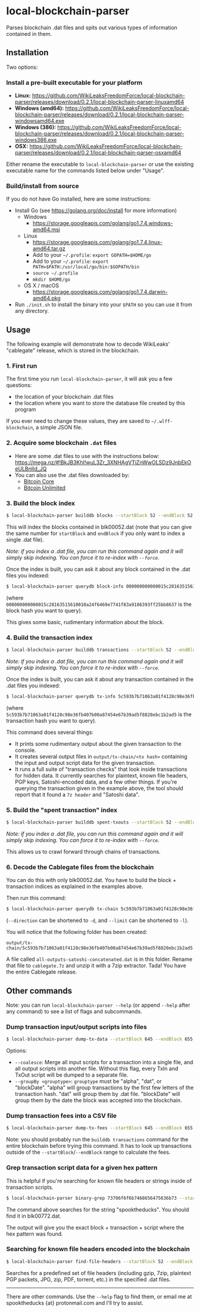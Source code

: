 
# local-blockchain-parser

Parses blockchain .dat files and spits out various types of information contained in them.

## Installation

Two options:

### Install a pre-built executable for your platform

- **Linux:** <https://github.com/WikiLeaksFreedomForce/local-blockchain-parser/releases/download/0.2.1/local-blockchain-parser-linuxamd64>
- **Windows (amd64):** <https://github.com/WikiLeaksFreedomForce/local-blockchain-parser/releases/download/0.2.1/local-blockchain-parser-windowsamd64.exe>
- **Windows (386):** <https://github.com/WikiLeaksFreedomForce/local-blockchain-parser/releases/download/0.2.1/local-blockchain-parser-windows386.exe>
- **OSX:** <https://github.com/WikiLeaksFreedomForce/local-blockchain-parser/releases/download/0.2.1/local-blockchain-parser-osxamd64>

Either rename the executable to `local-blockchain-parser` or use the existing executable name for the commands listed below under "Usage".

### Build/install from source

If you do not have Go installed, here are some instructions:

- Install Go (see <https://golang.org/doc/install> for more information)
    - Windows
        - <https://storage.googleapis.com/golang/go1.7.4.windows-amd64.msi>
    - Linux
        - <https://storage.googleapis.com/golang/go1.7.4.linux-amd64.tar.gz>
        - Add to your `~/.profile`: `export GOPATH=$HOME/go`
        - Add to your `~/.profile`: `export PATH=$PATH:/usr/local/go/bin:$GOPATH/bin`
        - `source ~/.profile`
        - `mkdir $HOME/go`
    - OS X / macOS
        - <https://storage.googleapis.com/golang/go1.7.4.darwin-amd64.pkg>
- Run `./init.sh` to install the binary into your `$PATH` so you can use it from any directory.

## Usage

The following example will demonstrate how to decode WikiLeaks' "cablegate" release, which is stored in the blockchain.

### 1. First run

The first time you run `local-blockchain-parser`, it will ask you a few questions:

- the location of your blockchain .dat files
- the location where you want to store the database file created by this program

If you ever need to change these values, they are saved to `~/.wlff-blockchain`, a simple JSON file.

### 2. Acquire some blockchain `.dat` files

- Here are some .dat files to use with the instructions below: <https://mega.nz/#!BkJB3KhI!wuL3Zr_3XNHAgVTiZnWwOLSDz9JnbEkOeULBnlId_JQ>
- You can also use the .dat files downloaded by:
    - [Bitcoin Core](https://bitcoin.org/en/download)
    - [Bitcoin Unlimited](https://www.bitcoinunlimited.info)

### 3. Build the block index

```sh
$ local-blockchain-parser builddb blocks --startBlock 52 --endBlock 52
```

This will index the blocks contained in blk00052.dat (note that you can give the same number for `startBlock` and `endBlock` if you only want to index a single .dat file).

*Note: if you index a .dat file, you can run this command again and it will simply skip indexing.  You can force it to re-index with `--force`.*

Once the index is built, you can ask it about any block contained in the .dat files you indexed:

```sh
$ local-blockchain-parser querydb block-info 000000000000015c28163515610010a24f6469e7741f83a9186393ff25bb8637
```

(where `000000000000015c28163515610010a24f6469e7741f83a9186393ff25bb8637` is the block hash you want to query).

This gives some basic, rudimentary information about the block.

### 4. Build the transaction index

```sh
$ local-blockchain-parser builddb transactions --startBlock 52 --endBlock 52
```

*Note: if you index a .dat file, you can run this command again and it will simply skip indexing.  You can force it to re-index with `--force`.*

Once the index is built, you can ask it about any transaction contained in the .dat files you indexed:

```sh
$ local-blockchain-parser querydb tx-info 5c593b7b71063a01f4128c98e36fb407b00a87454e67b39ad5f8820ebc1b2ad5
```

(where `5c593b7b71063a01f4128c98e36fb407b00a87454e67b39ad5f8820ebc1b2ad5` is the transaction hash you want to query).

This command does several things:

- It prints some rudimentary output about the given transaction to the console.
- It creates several output files in `output/tx-chain/<tx hash>` containing the input and output script data for the given transaction.
- It runs a full suite of "transaction checks" that look inside transactions for hidden data.  It currently searches for plaintext, known file headers, PGP keys, Satoshi-encoded data, and a few other things.  If you're querying the transaction given in the example above, the tool should report that it found a `7z header` and "Satoshi data".

### 5. Build the "spent transaction" index

```sh
$ local-blockchain-parser builddb spent-txouts --startBlock 52 --endBlock 52
```

*Note: if you index a .dat file, you can run this command again and it will simply skip indexing.  You can force it to re-index with `--force`.*

This allows us to crawl forward through chains of transactions.

### 6. Decode the Cablegate files from the blockchain

You can do this with only blk00052.dat.  You have to build the block + transaction indices as explained in the examples above.

Then run this command:

```sh
$ local-blockchain-parser querydb tx-chain 5c593b7b71063a01f4128c98e36fb407b00a87454e67b39ad5f8820ebc1b2ad5 --direction forward --limit 130
```

(`--direction` can be shortened to `-d`, and `--limit` can be shortened to `-l`).

You will notice that the following folder has been created:

```
output/tx-chain/5c593b7b71063a01f4128c98e36fb407b00a87454e67b39ad5f8820ebc1b2ad5
```

A file called `all-outputs-satoshi-concatenated.dat` is in this folder.  Rename that file to `cablegate.7z` and unzip it with a 7zip extractor.  Tada!  You have the entire Cablegate release.


## Other commands

Note: you can run `local-blockchain-parser --help` (or append `--help` after any command) to see a list of flags and subcommands.

### Dump transaction input/output scripts into files

```sh
$ local-blockchain-parser dump-tx-data --startBlock 645 --endBlock 655
```

Options:

- `--coalesce`: Merge all input scripts for a transaction into a single file, and all output scripts into another file.  Without this flag, every TxIn and TxOut script will be dumped to a separate file.
- `--groupBy <grouptype>`: `grouptype` must be "alpha", "dat", or "blockDate".  "alpha" will group transactions by the first few letters of the transaction hash.  "dat" will group them by .dat file.  "blockDate" will group them by the date the block was accepted into the blockchain.

### Dump transaction fees into a CSV file

```sh
$ local-blockchain-parser dump-tx-fees --startBlock 645 --endBlock 655
```

Note: you should probably run the `builddb transactions` command for the entire blockchain before trying this command.  It has to look up transactions outside of the `--startBlock`/`--endBlock` range to calculate the fees.

### Grep transaction script data for a given hex pattern

This is helpful if you're searching for known file headers or strings inside of transaction scripts.

```sh
$ local-blockchain-parser binary-grep 73706f6f6b7468656475636b73 --startBlock 0 --endBlock 773
```

The command above searches for the string "spooktheducks".  You should find it in blk00772.dat.

The output will give you the exact block + transaction + script where the hex pattern was found.

### Searching for known file headers encoded into the blockchain

```sh
$ local-blockchain-parser find-file-headers --startBlock 52 --endBlock 52
```

Searches for a predefined set of file headers (including gzip, 7zip, plaintext PGP packets, JPG, zip, PDF, torrent, etc.) in the specified .dat files.

----

There are other commands.  Use the `--help` flag to find them, or email me at spooktheducks {at} protonmail.com and I'll try to assist.